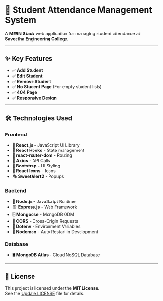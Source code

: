 # 📘 Student Attendance Management System

A **MERN Stack** web application for managing student attendance at **Saveetha Engineering College**.

---

## ✨ Key Features
- ✅ **Add Student**
- ✅ **Edit Student**
- ✅ **Remove Student**
- ✅ **No Student Page** (For empty student lists)
- ✅ **404 Page**
- ✅ **Responsive Design**

---

## 🛠️ Technologies Used

### **Frontend**
- 🚀 **React.js** - JavaScript UI Library
- 🎯 **React Hooks** - State management
- 🔗 **react-router-dom** - Routing
- 🔄 **Axios** - API Calls
- 🎨 **Bootstrap** - UI Styling
- 🔘 **React Icons** - Icons
- 🎭 **SweetAlert2** - Popups

### **Backend**
- 🚀 **Node.js** - JavaScript Runtime
- 🏗 **Express.js** - Web Framework
- 🗄 **Mongoose** - MongoDB ODM
- 🔄 **CORS** - Cross-Origin Requests
- 🔐 **Dotenv** - Environment Variables
- 🚀 **Nodemon** - Auto Restart in Development

### **Database**
- 🛢 **MongoDB Atlas** - Cloud NoSQL Database

---

## 📝 License
This project is licensed under the **MIT License**.  
See the [Update LICENSE](LICENSE) file for details.

